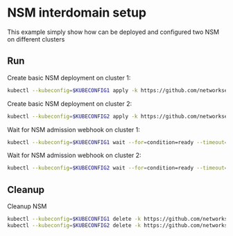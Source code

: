 # NSM interdomain setup


This example simply show how can be deployed and configured two NSM on different clusters

## Run

Create basic NSM deployment on cluster 1:

```bash
kubectl --kubeconfig=$KUBECONFIG1 apply -k https://github.com/networkservicemesh/deployments-k8s/examples/interdomain/nsm/cluster1?ref=d2b6b01bc6b637eeae6e132916a0c2fa3d4a1db2
```

Create basic NSM deployment on cluster 2:

```bash
kubectl --kubeconfig=$KUBECONFIG2 apply -k https://github.com/networkservicemesh/deployments-k8s/examples/interdomain/nsm/cluster2?ref=d2b6b01bc6b637eeae6e132916a0c2fa3d4a1db2
```

Wait for NSM admission webhook on cluster 1:

```bash
kubectl --kubeconfig=$KUBECONFIG1 wait --for=condition=ready --timeout=1m pod -n nsm-system -l app=admission-webhook-k8s
```

Wait for NSM admission webhook on cluster 2:

```bash
kubectl --kubeconfig=$KUBECONFIG2 wait --for=condition=ready --timeout=1m pod -n nsm-system -l app=admission-webhook-k8s
```

## Cleanup

Cleanup NSM
```bash
kubectl --kubeconfig=$KUBECONFIG1 delete -k https://github.com/networkservicemesh/deployments-k8s/examples/interdomain/nsm/cluster1?ref=d2b6b01bc6b637eeae6e132916a0c2fa3d4a1db2
kubectl --kubeconfig=$KUBECONFIG2 delete -k https://github.com/networkservicemesh/deployments-k8s/examples/interdomain/nsm/cluster2?ref=d2b6b01bc6b637eeae6e132916a0c2fa3d4a1db2
```
